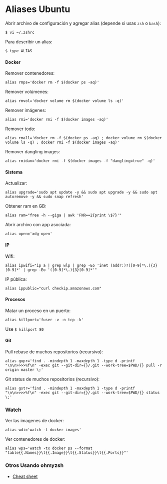 # Aliases Ubuntu

Abrir archivo de configuración y agregar alias (depende si usas `zsh` o `bash`):
```
$ vi ~/.zshrc    
```

Para describir un alias:
```
$ type ALIAS
```

#### Docker

Remover contenedores:

```
alias rmps='docker rm -f $(docker ps -aq)'
```

Remover volúmenes:

```
alias rmvol='docker volume rm $(docker volume ls -q)'
```

Remover imágenes:

```
alias rmi='docker rmi -f $(docker images -aq)'
```

Remover todo:

```
alias rmall='docker rm -f $(docker ps -aq) ; docker volume rm $(docker volume ls -q) ; docker rmi -f $(docker images -aq)'
```

Remover dangling images:

```
alias rmidan='docker rmi -f $(docker images -f "dangling=true" -q)'
```

#### Sistema

Actualizar:

```
alias upgrade='sudo apt update -y && sudo apt upgrade -y && sudo apt autoremove -y && sudo snap refresh'
```

Obtener ram en GB:

```
alias ram="free -h --giga | awk 'FNR==2{print \$7}'"
```

Abrir archivo con app asociada:

```
alias open='xdg-open'
```

#### IP

Wifi:

```
alias ipwifi="ip a | grep wlp | grep -Eo 'inet (addr:)?([0-9]*\.){3}[0-9]*' | grep -Eo '([0-9]*\.){3}[0-9]*'"
```

IP pública:

```
alias ippublic="curl checkip.amazonaws.com"
```

#### Procesos

Matar un proceso en un puerto:

```
alias killport='fuser -v -n tcp -k'
```

Use `$ killport 80`

#### Git

Pull rebase de muchos repositorios (recursivo):

```
alias gupr='find . -mindepth 1 -maxdepth 1 -type d -printf "\n\n>>>>%f\n" -exec git --git-dir={}/.git --work-tree=$PWD/{} pull -r origin master \;'
```

Git status de muchos repositorios (recursivo):

```
alias gstr='find . -mindepth 1 -maxdepth 1 -type d -printf "\n\n>>>>%f\n" -exec git --git-dir={}/.git --work-tree=$PWD/{} status \;'
```

### Watch

Ver las imagenes de docker:

```
alias wdi='watch -t docker images'
```

Ver contenedores de docker:

```
alias wps='watch -tx docker ps --format "table{{.Names}}\t{{.Image}}\t{{.Status}}\t{{.Ports}}"'
```

### Otros Usando ohmyzsh

- [Cheat sheet](https://github.com/robbyrussell/oh-my-zsh/wiki/Cheatsheet)
